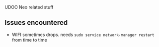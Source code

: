 UDOO Neo related stuff

## Issues encountered

- WIFI sometimes drops. needs ```sudo service network-manager restart``` from time to time
